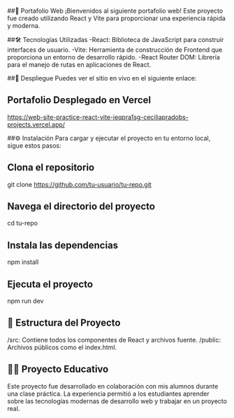 ##🌟 Portafolio Web
¡Bienvenidos al siguiente portafolio web! Este proyecto fue creado utilizando React y Vite para proporcionar una experiencia rápida y moderna.

##🛠️ Tecnologías Utilizadas
-React: Biblioteca de JavaScript para construir interfaces de usuario.
-Vite: Herramienta de construcción de Frontend que proporciona un entorno de desarrollo rápido.
-React Router DOM: Librería para el manejo de rutas en aplicaciones de React.

##🚀 Despliegue
Puedes ver el sitio en vivo en el siguiente enlace:

## Portafolio Desplegado en Vercel
https://web-site-practice-react-vite-ieqpra1sg-ceciliapradobs-projects.vercel.app/

##⚙️ Instalación
Para cargar y ejecutar el proyecto en tu entorno local, sigue estos pasos:

## Clona el repositorio
git clone https://github.com/tu-usuario/tu-repo.git
## Navega el directorio del proyecto 
cd tu-repo
## Instala las dependencias
npm install
## Ejecuta el proyecto
npm run dev


## 📁 Estructura del Proyecto
/src: Contiene todos los componentes de React y archivos fuente.
/public: Archivos públicos como el index.html.

## 👩‍🏫 Proyecto Educativo
Este proyecto fue desarrollado en colaboración con mis alumnos durante una clase práctica. La experiencia permitió a los estudiantes aprender sobre las tecnologías modernas de desarrollo web y trabajar en un proyecto real.
